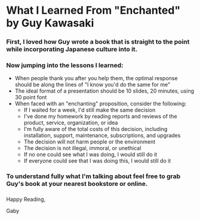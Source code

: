 # What I Learned From "Enchanted" by Guy Kawasaki

### First, I loved how Guy wrote a book that is straight to the point while incorporating Japanese culture into it. 

### Now jumping into the lessons I learned: 
- When people thank you after you help them, the optimal response should be along the lines of "I know you'd do the same for me"
- The ideal format of a presentation should be 10 slides, 20 minutes, using 30 point font
- When faced with an "enchanting" proposition, consider the following:
  - If I waited for a week, I'd still make the same decision
  - I've done my homework by reading reports and reviews of the product, service, organization, or idea
  - I'm fully aware of the total costs of this decision, including installation, support, maintenance, subscriptions, and upgrades
  - The decision will not harm people or the environment
  - The decision is not illegal, immoral, or unethical
  - If no one could see what I was doing, I would still do it
  - If everyone could see that I was doing this, I would still do it

 ### To understand fully what I'm talking about feel free to grab Guy's book at your nearest bookstore or online.

 ### 
 Happy Reading, 
 
 Gaby
